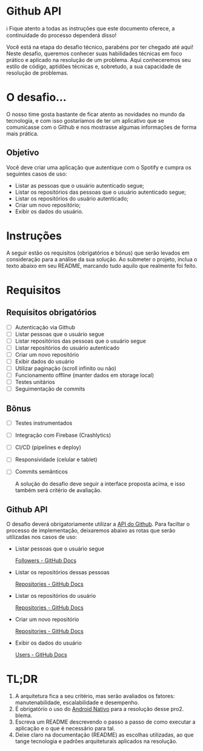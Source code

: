 # Github API

<aside>
ℹ️ Fique atento a todas as instruções que este documento oferece, a continuidade do processo dependerá disso!

</aside>

Você está na etapa do desafio técnico, parabéns por ter chegado até aqui! Neste desafio, queremos conhecer suas habilidades técnicas em foco prático e aplicado na resolução de um problema. Aqui conheceremos seu estilo de código, aptidões técnicas e, sobretudo, a sua capacidade de resolução de problemas.

# O desafio…

O nosso time gosta bastante de ficar atento as novidades no mundo da tecnologia, e com isso gostaríamos de ter um aplicativo que se comunicasse com o Github e nos mostrasse algumas informações de forma mais prática.

## Objetivo

Você deve criar uma aplicação que autentique com o Spotify e cumpra os seguintes casos de uso:

- Listar as pessoas que o usuário autenticado segue;
- Listar os repositórios das pessoas que o usuário autenticado segue;
- Listar os repositórios do usuário autenticado;
- Criar um novo repositório;
- Exibir os dados do usuário.

# Instruções

A seguir estão os requisitos (obrigatórios e bônus) que serão levados em consideração para a análise da sua solução.
Ao submeter o projeto, inclua o texto abaixo em seu README, marcando tudo aquilo que realmente foi feito.
# Requisitos
## Requisitos obrigatórios
- [ ] Autenticação via Github
- [ ] Listar pessoas que o usuário segue
- [ ] Listar repositórios das pessoas que o usuário segue
- [ ] Listar repositórios do usuário autenticado
- [ ] Criar um novo repositório
- [ ] Exibir dados do usuário
- [ ] Utilizar paginação (scroll infinito ou não)
- [ ] Funcionamento offline (manter dados em storage local)
- [ ] Testes unitários
- [ ] Seguimentação de commits

## Bônus
- [ ] Testes instrumentados
- [ ] Integração com Firebase (Crashlytics)
- [ ] CI/CD (pipelines e deploy)
- [ ] Responsividade (celular e tablet)
- [ ] Commits semânticos

  A solução do desafio deve seguir a interface proposta acima, e isso também será critério de avaliação.

## Github API

O desafio deverá obrigatoriamente utilizar a [API do Github](https://docs.github.com/en/rest?apiVersion=2022-11-28). Para faciltar o processo de implementação, deixaremos abaixo as rotas que serão utilizadas nos casos de uso:

- Listar pessoas que o usuário segue
    
    [Followers - GitHub Docs](https://docs.github.com/en/rest/users/followers?apiVersion=2022-11-28#list-the-people-a-user-follows)
    
- Listar os repositórios dessas pessoas
    
    [Repositories - GitHub Docs](https://docs.github.com/en/rest/repos/repos?apiVersion=2022-11-28#list-repositories-for-a-user)
    
- Listar os repositórios do usuário
    
    [Repositories - GitHub Docs](https://docs.github.com/en/rest/repos/repos?apiVersion=2022-11-28#list-repositories-for-the-authenticated-user)
    
- Criar um novo repositório
    
    [Repositories - GitHub Docs](https://docs.github.com/en/rest/repos/repos?apiVersion=2022-11-28#create-a-repository-for-the-authenticated-user)
    
- Exibir os dados do usuário
    
    [Users - GitHub Docs](https://docs.github.com/en/rest/users/users?apiVersion=2022-11-28#get-the-authenticated-user)
    

# TL;DR

1. A arquitetura fica a seu critério, mas serão avaliados os fatores: manutenabilidade, escalabilidade e desempenho.
2. É obrigatório o uso do [Android Nativo](https://developer.android.com/?hl=pt-br) para a resolução desse pro2. blema.
3. Escreva um README descrevendo o passo a passo de como executar a aplicação e o que é necessário para tal.
4. Deixe claro na documentação (README) as escolhas utilizadas, ao que tange tecnologia e padrões arquiteturais aplicados na resolução.    
